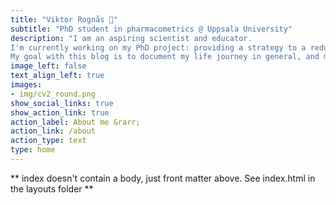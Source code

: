 ```yaml
---
title: "Viktor Rognås 🌱"
subtitle: "PhD student in pharmacometrics @ Uppsala University"
description: "I am an aspiring scientist and educator.
I'm currently working on my PhD project: providing a strategy to a reduce the number of subjects needed to support clinical efficacy of an antibiotic against resistant bacteria.
My goal with this blog is to document my life journey in general, and my PhD journey in particular."
image_left: false
text_align_left: true
images:
- img/cv2_round.png
show_social_links: true
show_action_link: true
action_label: About me &rarr;
action_link: /about
action_type: text
type: home
---
```


** index doesn't contain a body, just front matter above.
See index.html in the layouts folder **

